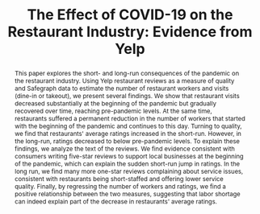 ---
layout: research
title: "The Effect of COVID-19 on the Restaurant Industry: Evidence from Yelp"
category: [Work in Progress]
# pub_year: 2021
# journal: J. of Economic Geography (R & R)
coauthors: Davide Proserpio
abstract:  "This paper explores the short- and long-run consequences of the pandemic on the restaurant industry. Using Yelp restaurant reviews as a measure of quality and Safegraph data to estimate the number of restaurant workers and visits (dine-in or takeout), we present several findings.
We show that restaurant visits decreased substantially at the beginning of the pandemic but gradually recovered over time, reaching pre-pandemic levels. At the same time, restaurants suffered a permanent reduction in the number of workers that started with the beginning of the pandemic and continues to this day. Turning to quality, we find that restaurants' average ratings increased in the short-run. However, in the long-run, ratings decreased to below pre-pandemic levels. To explain these findings, we analyze the text of the reviews. We find evidence consistent with consumers writing five-star reviews to support local businesses at the beginning of the pandemic, which can explain the sudden short-run jump in ratings. In the long run, we find many more one-star reviews complaining about service issues, consistent with restaurants being short-staffed and offering lower service quality.
Finally, by regressing the number of workers and ratings, we find a positive relationship between the two measures, suggesting that labor shortage can indeed explain part of the decrease in restaurants' average ratings."
---